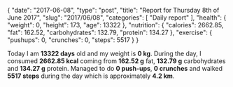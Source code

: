 {
    "date": "2017-06-08",
    "type": "post",
    "title": "Report for Thursday 8th of June 2017",
    "slug": "2017\/06\/08",
    "categories": [
        "Daily report"
    ],
    "health": {
        "weight": 0,
        "height": 173,
        "age": 13322
    },
    "nutrition": {
        "calories": 2662.85,
        "fat": 162.52,
        "carbohydrates": 132.79,
        "protein": 134.27
    },
    "exercise": {
        "pushups": 0,
        "crunches": 0,
        "steps": 5517
    }
}

Today I am <strong>13322 days</strong> old and my weight is <strong>0 kg</strong>. During the day, I consumed <strong>2662.85 kcal</strong> coming from <strong>162.52 g</strong> fat, <strong>132.79 g</strong> carbohydrates and <strong>134.27 g</strong> protein. Managed to do <strong>0 push-ups</strong>, <strong>0 crunches</strong> and walked <strong>5517 steps</strong> during the day which is approximately <strong>4.2 km</strong>.